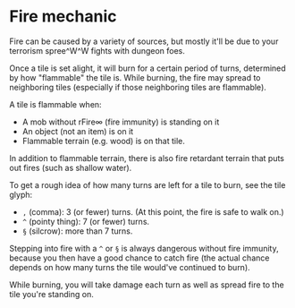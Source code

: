 # Fire mechanic

Fire can be caused by a variety of sources, but mostly it'll be due to your
terrorism spree^W^W fights with dungeon foes.

Once a tile is set alight, it will burn for a certain period of turns,
determined by how "flammable" the tile is. While burning, the fire may spread to
neighboring tiles (especially if those neighboring tiles are flammable).

A tile is flammable when:
- A mob without rFire∞ (fire immunity) is standing on it
- An object (not an item) is on it
- Flammable terrain (e.g. wood) is on that tile.

In addition to flammable terrain, there is also fire retardant terrain that puts
out fires (such as shallow water).

To get a rough idea of how many turns are left for a tile to burn, see the tile
glyph:
- `,` (comma): 3 (or fewer) turns. (At this point, the fire is safe to walk on.)
- `^` (pointy thing): 7 (or fewer) turns.
- `§` (silcrow): more than 7 turns.

Stepping into fire with a `^` or `§` is always dangerous without fire immunity,
because you then have a good chance to catch fire (the actual chance depends on
how many turns the tile would've continued to burn).

While burning, you will take damage each turn as well as spread fire to the tile
you're standing on.
